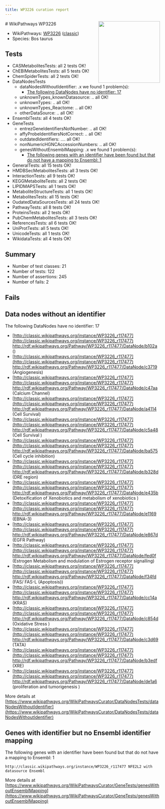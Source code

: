 ```yaml
---
title: WP3226 curation report
---
```


<img style="float: right; width: 200px" src="https://upload.wikimedia.org/wikipedia/commons/thumb/8/83/Wplogo_with_text_500.png/640px-Wplogo_with_text_500.png" />
# WikiPathways WP3226

* WikiPathways: [WP3226](https://wikipathways.org/pathways/WP3226) ([classic](https://classic.wikipathways.org/instance/WP3226))
* Species: Bos taurus
## Tests
* CASMetabolitesTests: all 2 tests OK!
* ChEBIMetabolitesTests: all 5 tests OK!
* ChemSpiderTests: all 2 tests OK!
* DataNodesTests
    * dataNodesWithoutIdentifier: .x we found 1 problem(s):
        * [The following DataNodes have no identifier: 17](#8792c497)
    * unknownTypes_knownDatasource: .. all OK!
    * unknownTypes: .. all OK!
    * unknownTypes_Reactome: .. all OK!
    * otherDataSource: .. all OK!
* EnsemblTests: all 4 tests OK!
* GeneTests
    * entrezGeneIdentifiersNotNumber: .. all OK!
    * affyProbeIdentifiersNotCorrect: .. all OK!
    * outdatedIdentifiers: .... all OK!
    * nonNumericHGNCAccessionNumbers: .. all OK!
    * genesWithoutEnsemblMapping: .x we found 1 problem(s):
        * [The following genes with an identifier have been found but that do not have a mapping to Ensembl: 1](#40286d83)
* GeneralTests: all 15 tests OK!
* HMDBSecMetabolitesTests: all 3 tests OK!
* InteractionTests: all 9 tests OK!
* KEGGMetaboliteTests: all 2 tests OK!
* LIPIDMAPSTests: all 1 tests OK!
* MetaboliteStructureTests: all 1 tests OK!
* MetabolitesTests: all 15 tests OK!
* OudatedDataSourcesTests: all 24 tests OK!
* PathwayTests: all 8 tests OK!
* ProteinsTests: all 2 tests OK!
* PubChemMetabolitesTests: all 3 tests OK!
* ReferencesTests: all 6 tests OK!
* UniProtTests: all 5 tests OK!
* UnicodeTests: all 1 tests OK!
* WikidataTests: all 4 tests OK!


## Summary

* Number of test classes: 21
* Number of tests: 122
* Number of assertions: 245
* Number of fails: 2

## Fails

<a name="8792c497" />

## Data nodes without an identifier

The following DataNodes have no identifier: 17

* [http://classic.wikipathways.org/instance/WP3226_r117477](http://classic.wikipathways.org/instance/WP3226_r117477) http://rdf.wikipathways.org/Pathway/WP3226_r117477/DataNode/b102a ()
* [http://classic.wikipathways.org/instance/WP3226_r117477](http://classic.wikipathways.org/instance/WP3226_r117477) http://rdf.wikipathways.org/Pathway/WP3226_r117477/DataNode/c3719 (Angiogenesis)
* [http://classic.wikipathways.org/instance/WP3226_r117477](http://classic.wikipathways.org/instance/WP3226_r117477) http://rdf.wikipathways.org/Pathway/WP3226_r117477/DataNode/c47aa (Calcium Channel)
* [http://classic.wikipathways.org/instance/WP3226_r117477](http://classic.wikipathways.org/instance/WP3226_r117477) http://rdf.wikipathways.org/Pathway/WP3226_r117477/DataNode/a4114 (Cell Survival)
* [http://classic.wikipathways.org/instance/WP3226_r117477](http://classic.wikipathways.org/instance/WP3226_r117477) http://rdf.wikipathways.org/Pathway/WP3226_r117477/DataNode/c5a48 (Cell Survival
)
* [http://classic.wikipathways.org/instance/WP3226_r117477](http://classic.wikipathways.org/instance/WP3226_r117477) http://rdf.wikipathways.org/Pathway/WP3226_r117477/DataNode/ba575 (Cell cycle inhibition)
* [http://classic.wikipathways.org/instance/WP3226_r117477](http://classic.wikipathways.org/instance/WP3226_r117477) http://rdf.wikipathways.org/Pathway/WP3226_r117477/DataNode/b328d (DRE region)
* [http://classic.wikipathways.org/instance/WP3226_r117477](http://classic.wikipathways.org/instance/WP3226_r117477) http://rdf.wikipathways.org/Pathway/WP3226_r117477/DataNode/e435b (Detoxification of Xenobiotics and  metabolism of xenobiotics
)
* [http://classic.wikipathways.org/instance/WP3226_r117477](http://classic.wikipathways.org/instance/WP3226_r117477) http://rdf.wikipathways.org/Pathway/WP3226_r117477/DataNode/e1169 (EBNA-3)
* [http://classic.wikipathways.org/instance/WP3226_r117477](http://classic.wikipathways.org/instance/WP3226_r117477) http://rdf.wikipathways.org/Pathway/WP3226_r117477/DataNode/e867d (EGFR Pathway)
* [http://classic.wikipathways.org/instance/WP3226_r117477](http://classic.wikipathways.org/instance/WP3226_r117477) http://rdf.wikipathways.org/Pathway/WP3226_r117477/DataNode/fed0f (Estrogen Metabolism and modulation of Estrogen receptor signalling)
* [http://classic.wikipathways.org/instance/WP3226_r117477](http://classic.wikipathways.org/instance/WP3226_r117477) http://rdf.wikipathways.org/Pathway/WP3226_r117477/DataNode/f34fd (FAS/ FAS-L (Apoptosis))
* [http://classic.wikipathways.org/instance/WP3226_r117477](http://classic.wikipathways.org/instance/WP3226_r117477) http://rdf.wikipathways.org/Pathway/WP3226_r117477/DataNode/cc14a (KRAS)
* [http://classic.wikipathways.org/instance/WP3226_r117477](http://classic.wikipathways.org/instance/WP3226_r117477) http://rdf.wikipathways.org/Pathway/WP3226_r117477/DataNode/c854d (Oxidative Stress
)
* [http://classic.wikipathways.org/instance/WP3226_r117477](http://classic.wikipathways.org/instance/WP3226_r117477) http://rdf.wikipathways.org/Pathway/WP3226_r117477/DataNode/c3d69 (TATA)
* [http://classic.wikipathways.org/instance/WP3226_r117477](http://classic.wikipathways.org/instance/WP3226_r117477) http://rdf.wikipathways.org/Pathway/WP3226_r117477/DataNode/b3edf (XRE)
* [http://classic.wikipathways.org/instance/WP3226_r117477](http://classic.wikipathways.org/instance/WP3226_r117477) http://rdf.wikipathways.org/Pathway/WP3226_r117477/DataNode/de1a6 (proliferation and tumorigenesis )


More details at [https://www.wikipathways.org/WikiPathwaysCurator/DataNodesTests/dataNodesWithoutIdentifier](https://www.wikipathways.org/WikiPathwaysCurator/DataNodesTests/dataNodesWithoutIdentifier)

<a name="40286d83" />

## Genes with identifier but no Ensembl identifier mapping

The following genes with an identifier have been found but that do not have a mapping to Ensembl: 1
```
http://classic.wikipathways.org/instance/WP3226_r117477 NFE2L2 with datasource Ensembl
```

More details at [https://www.wikipathways.org/WikiPathwaysCurator/GeneTests/genesWithoutEnsemblMapping](https://www.wikipathways.org/WikiPathwaysCurator/GeneTests/genesWithoutEnsemblMapping)

